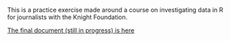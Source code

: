 This is a practice exercise made around a course on investigating data in R for journalists with the Knight Foundation.

[The final document (still in progress) is here](https://github.com/Woodsandfields/R_FrenchScholarships/blob/master/FrenchScholarships.md
)